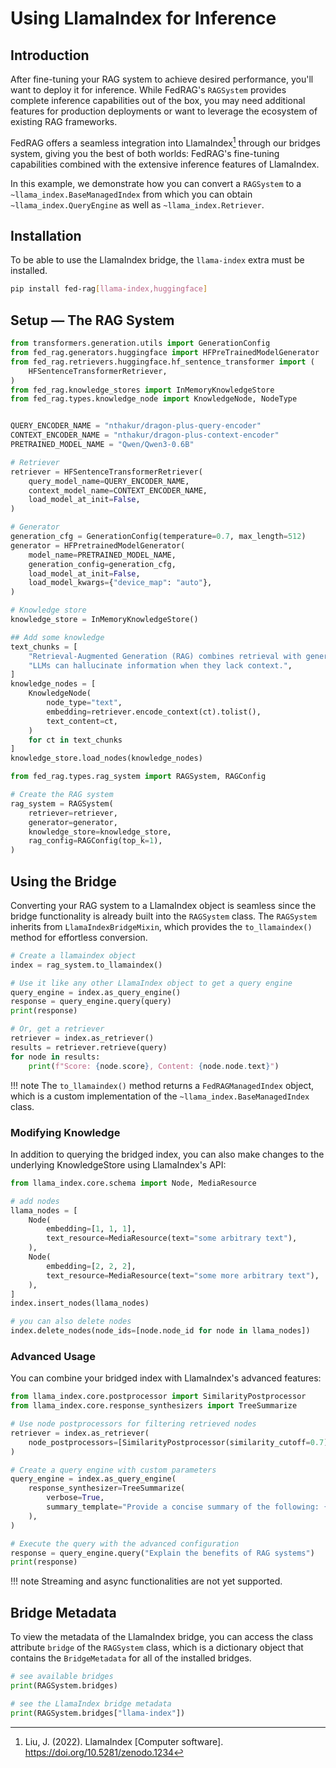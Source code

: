 # Using LlamaIndex for Inference

## Introduction

After fine-tuning your RAG system to achieve desired performance, you'll want to
deploy it for inference. While FedRAG's `RAGSystem` provides complete inference
capabilities out of the box, you may need additional features for production deployments
or want to leverage the ecosystem of existing RAG frameworks.

FedRAG offers a seamless integration into LlamaIndex[^1]  through our bridges system,
giving you the best of both worlds: FedRAG's fine-tuning capabilities combined
with the extensive inference features of LlamaIndex.

In this example, we demonstrate how you can convert a `RAGSystem` to a
`~llama_index.BaseManagedIndex` from which you can obtain `~llama_index.QueryEngine`
as well as `~llama_index.Retriever`.

## Installation

To be able to use the LlamaIndex bridge, the `llama-index` extra must be installed.

```sh
pip install fed-rag[llama-index,huggingface]
```

## Setup — The RAG System

```py title="retriever, generator, and knowledge store"
from transformers.generation.utils import GenerationConfig
from fed_rag.generators.huggingface import HFPreTrainedModelGenerator
from fed_rag.retrievers.huggingface.hf_sentence_transformer import (
    HFSentenceTransformerRetriever,
)
from fed_rag.knowledge_stores import InMemoryKnowledgeStore
from fed_rag.types.knowledge_node import KnowledgeNode, NodeType


QUERY_ENCODER_NAME = "nthakur/dragon-plus-query-encoder"
CONTEXT_ENCODER_NAME = "nthakur/dragon-plus-context-encoder"
PRETRAINED_MODEL_NAME = "Qwen/Qwen3-0.6B"

# Retriever
retriever = HFSentenceTransformerRetriever(
    query_model_name=QUERY_ENCODER_NAME,
    context_model_name=CONTEXT_ENCODER_NAME,
    load_model_at_init=False,
)

# Generator
generation_cfg = GenerationConfig(temperature=0.7, max_length=512)
generator = HFPretrainedModelGenerator(
    model_name=PRETRAINED_MODEL_NAME,
    generation_config=generation_cfg,
    load_model_at_init=False,
    load_model_kwargs={"device_map": "auto"},
)

# Knowledge store
knowledge_store = InMemoryKnowledgeStore()

## Add some knowledge
text_chunks = [
    "Retrieval-Augmented Generation (RAG) combines retrieval with generation.",
    "LLMs can hallucinate information when they lack context.",
]
knowledge_nodes = [
    KnowledgeNode(
        node_type="text",
        embedding=retriever.encode_context(ct).tolist(),
        text_content=ct,
    )
    for ct in text_chunks
]
knowledge_store.load_nodes(knowledge_nodes)
```

```py title="assemble the RAGSystem"
from fed_rag.types.rag_system import RAGSystem, RAGConfig

# Create the RAG system
rag_system = RAGSystem(
    retriever=retriever,
    generator=generator,
    knowledge_store=knowledge_store,
    rag_config=RAGConfig(top_k=1),
)
```

## Using the Bridge

Converting your RAG system to a LlamaIndex object is seamless since the bridge
functionality is already built into the `RAGSystem` class. The `RAGSystem` inherits
from `LlamaIndexBridgeMixin`, which provides the `to_llamaindex()` method for
effortless conversion.

```py title="Using the LlamaIndex bridge"
# Create a llamaindex object
index = rag_system.to_llamaindex()

# Use it like any other LlamaIndex object to get a query engine
query_engine = index.as_query_engine()
response = query_engine.query(query)
print(response)

# Or, get a retriever
retriever = index.as_retriever()
results = retriever.retrieve(query)
for node in results:
    print(f"Score: {node.score}, Content: {node.node.text}")
```

!!! note
    The `to_llamaindex()` method returns a `FedRAGManagedIndex` object, which is
    a custom implementation of the `~llama_index.BaseManagedIndex` class.

### Modifying Knowledge

In addition to querying the bridged index, you can also make changes to the
underlying KnowledgeStore using LlamaIndex's API:

```py title="Updating the underlying knowledge store"
from llama_index.core.schema import Node, MediaResource

# add nodes
llama_nodes = [
    Node(
        embedding=[1, 1, 1],
        text_resource=MediaResource(text="some arbitrary text"),
    ),
    Node(
        embedding=[2, 2, 2],
        text_resource=MediaResource(text="some more arbitrary text"),
    ),
]
index.insert_nodes(llama_nodes)

# you can also delete nodes
index.delete_nodes(node_ids=[node.node_id for node in llama_nodes])
```

### Advanced Usage

You can combine your bridged index with LlamaIndex's advanced features:

```py title="advanced usage"
from llama_index.core.postprocessor import SimilarityPostprocessor
from llama_index.core.response_synthesizers import TreeSummarize

# Use node postprocessors for filtering retrieved nodes
retriever = index.as_retriever(
    node_postprocessors=[SimilarityPostprocessor(similarity_cutoff=0.7)]
)

# Create a query engine with custom parameters
query_engine = index.as_query_engine(
    response_synthesizer=TreeSummarize(
        verbose=True,
        summary_template="Provide a concise summary of the following: {context}",
    ),
)

# Execute the query with the advanced configuration
response = query_engine.query("Explain the benefits of RAG systems")
print(response)
```

!!! note
    Streaming and async functionalities are not yet supported.

## Bridge Metadata

To view the metadata of the LlamaIndex bridge, you can access the class attribute
`bridge` of the `RAGSystem` class, which is a dictionary object that contains the
`BridgeMetadata` for all of the installed bridges.

```py title="Bridge metadata"
# see available bridges
print(RAGSystem.bridges)

# see the LlamaIndex bridge metadata
print(RAGSystem.bridges["llama-index"])
```

<!-- References -->
[^1]: Liu, J. (2022). LlamaIndex [Computer software]. <https://doi.org/10.5281/zenodo.1234>
